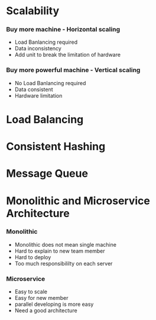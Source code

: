 # Scalability

  ### Buy more machine - Horizontal scaling
  - Load Banlancing required
  - Data inconsistency
  - Add unit to break the limitation of hardware
  
  ###  Buy more powerful machine - Vertical scaling
  - No Load Banlancing required
  - Data consistent
  - Hardware limitation
  
# Load Balancing


# Consistent Hashing


# Message Queue


# Monolithic and Microservice Architecture
  ### Monolithic
  - Monolithic does not mean single machine
  - Hard to explain to new team member
  - Hard to deploy
  - Too much responsibililty on each server
  
  
  ### Microservice
  - Easy to scale
  - Easy for new member
  - parallel developing is more easy
  - Need a good architecture
  
  
